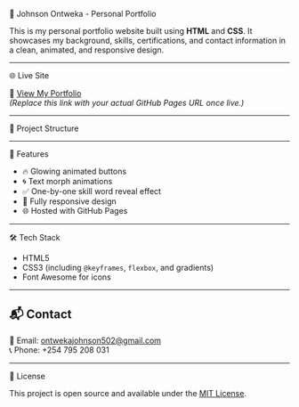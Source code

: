 💼 Johnson Ontweka - Personal Portfolio

This is my personal portfolio website built using **HTML** and **CSS**. It showcases my background, skills, certifications, and contact information in a clean, animated, and responsive design.

---

🌐 Live Site

🔗 [View My Portfolio](https://jowekbeltan.github.io/Portifolio-For-PLP/Home.html)  
*(Replace this link with your actual GitHub Pages URL once live.)*

---

📁 Project Structure

---

 🚀 Features

- 🔥 Glowing animated buttons
- 🌀 Text morph animations
- ✅ One-by-one skill word reveal effect
- 📱 Fully responsive design
- 🌐 Hosted with GitHub Pages

---

 🛠️ Tech Stack

- HTML5
- CSS3 (including `@keyframes`, `flexbox`, and gradients)
- Font Awesome for icons

---

## 📬 Contact

📧 Email: ontwekajohnson502@gmail.com  
📞 Phone: +254 795 208 031

---

 📜 License

This project is open source and available under the [MIT License](LICENSE).

